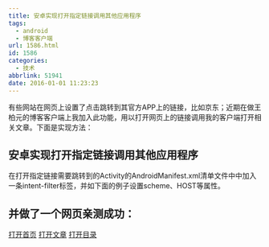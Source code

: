 ```yaml
---
title: 安卓实现打开指定链接调用其他应用程序
tags:
  - android
  - 博客客户端
url: 1586.html
id: 1586
categories:
  - 技术
abbrlink: 51941
date: 2016-01-01 11:23:23
---
```


有些网站在网页上设置了点击跳转到其官方APP上的链接，比如京东；近期在做王柏元的博客客户端上我加入此功能，用以打开网页上的链接调用我的客户端打开相关文章。下面是实现方法：

安卓实现打开指定链接调用其他应用程序
------------------

在打开指定链接需要跳转到的Activity的AndroidManifest.xml清单文件中中加入一条intent-filter标签，并如下面的例子设置scheme、HOST等属性。

 <intent-filter>
                <action android:name="android.intent.action.MAIN" />
                <category android:name="android.intent.category.LAUNCHER" />
            </intent-filter>
            <intent-filter>
                <action android:name="android.intent.action.VIEW"/>
                <category android:name="android.intent.category.DEFAULT" />
                <category android:name="android.intent.category.BROWSABLE" />
                <data android:scheme="wbyblog" android:host="baiyuan.wang"
                    android:pathPrefix="/home"/>
</intent-filter>

并做了一个网页亲测成功：
------------

<a href="wbyblog://baiyuan.wang/home">打开首页</a><!--这就是上面mainActivity的调用-->
<a href="wbyblog://baiyuan.wang/post?postid=1024&amp;title=安卓如何实现浏览器调用其他应用程序">打开文章</a>
<a href="wbyblog://baiyuan.wang/category?id=10">打开目录</a>